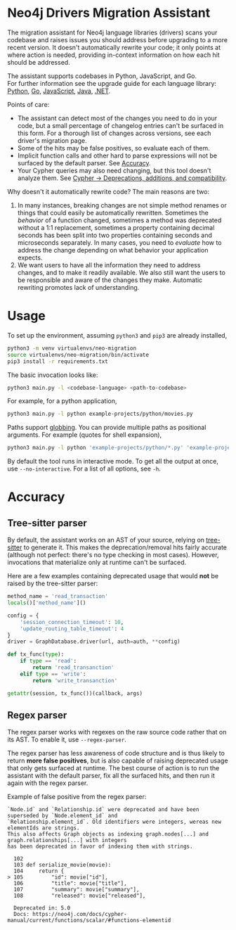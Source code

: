 # Neo4j Drivers Migration Assistant

The migration assistant for Neo4j language libraries (drivers) scans your codebase and raises issues you should address before upgrading to a more recent version.
It doesn't automatically rewrite your code; it only points at where action is needed, providing in-context information on how each hit should be addressed.

The assistant supports codebases in Python, JavaScript, and Go. <br>
For further information see the upgrade guide for each language library: [Python](https://neo4j.com/docs/python-manual/5/upgrade/), [Go](https://neo4j.com/docs/go-manual/5/upgrade/), [JavaScript](https://neo4j.com/docs/javascript-manual/5/upgrade/), [Java](https://neo4j.com/docs/java-manual/5/upgrade/), [.NET](https://neo4j.com/docs/dotnet-manual/5/upgrade/).

Points of care:
- The assistant can detect most of the changes you need to do in your code, but a small percentage of changelog entries can't be surfaced in this form. For a thorough list of changes across versions, see each driver's migration page.
- Some of the hits may be false positives, so evaluate each of them.
- Implicit function calls and other hard to parse expressions will not be surfaced by the default parser. See [Accuracy](#accuracy).
- Your Cypher queries may also need changing, but this tool doesn't analyze them. See [Cypher -> Deprecations, additions, and compatibility](https://neo4j.com/docs/cypher-manual/current/deprecations-additions-removals-compatibility/).

Why doesn't it automatically rewrite code? The main reasons are two:

1. In many instances, breaking changes are not simple method renames or things that could easily be automatically rewritten. Sometimes the _behavior_ of a function changed, sometimes a method was deprecated without a 1:1 replacement, sometimes a property containing decimal seconds has been split into two properties containing seconds and microseconds separately. In many cases, you need to _evaluate_ how to address the change depending on what behavior your application expects.
2. We want users to have all the information they need to address changes, and to make it readily available. We also still want the users to be responsible and aware of the changes they make. Automatic rewriting promotes lack of understanding.


# Usage
To set up the environment, assuming `python3` and `pip3` are already installed,

```bash
python3 -m venv virtualenvs/neo-migration
source virtualenvs/neo-migration/bin/activate
pip3 install -r requirements.txt
```

The basic invocation looks like:

```bash
python3 main.py -l <codebase-language> <path-to-codebase>
```

For example, for a python application,

```bash
python3 main.py -l python example-projects/python/movies.py
```

Paths support [globbing](https://www.man7.org/linux/man-pages/man7/glob.7.html).
You can provide multiple paths as positional arguments.
For example (quotes for shell expansion),

```bash
python3 main.py -l python 'example-projects/python/*.py' 'example-projects/python/subdir/**/*.py' '/a/full/dir/'
```

By default the tool runs in interactive mode. To get all the output at once, use `--no-interactive`.
For a list of all options, see `-h`.


# Accuracy
## Tree-sitter parser
By default, the assistant works on an AST of your source, relying on [tree-sitter](https://tree-sitter.github.io/) to generate it.
This makes the deprecation/removal hits fairly accurate (although not perfect: there's no type checking in most cases).
However, invocations that materialize only at runtime can't be surfaced.

Here are a few examples containing deprecated usage that would **not** be raised by the tree-sitter parser:

```python
method_name = 'read_transaction'
locals()['method_name']()
```

```python
config = {
    'session_connection_timeout': 10,
    'update_routing_table_timeout': 4
}
driver = GraphDatabase.driver(url, auth=auth, **config)
```

```python
def tx_func(type):
    if type == 'read':
        return 'read_transanction'
    elif type == 'write':
        return 'write_transanction'

getattr(session, tx_func())(callback, args)
```

## Regex parser
The regex parser works with regexes on the raw source code rather that on its AST.
To enable it, use `--regex-parser`.

The regex parser has less awareness of code structure and is thus likely to return **more false positives**, but is also capable of raising deprecated usage that only gets surfaced at runtime.
The best course of action is to run the assistant with the default parser, fix all the surfaced hits, and then run it again with the regex parser.

Example of false positive from the regex parser:

```log
`Node.id` and `Relationship.id` were deprecated and have been superseded by `Node.element_id` and
`Relationship.element_id`. Old identifiers were integers, wereas new elementIds are strings.
This also affects Graph objects as indexing graph.nodes[...] and graph.relationships[...] with integers
has been deprecated in favor of indexing them with strings.

  102
  103 def serialize_movie(movie):
  104     return {
> 105         "id": movie["id"],
  106         "title": movie["title"],
  107         "summary": movie["summary"],
  108         "released": movie["released"],

  Deprecated in: 5.0
  Docs: https://neo4j.com/docs/cypher-manual/current/functions/scalar/#functions-elementid
```
